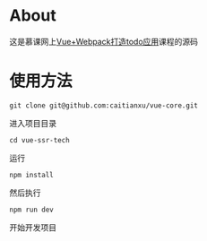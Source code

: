 # About
这是慕课网上[Vue+Webpack打造todo应用](https://www.imooc.com/learn/935)课程的源码

# 使用方法
```
git clone git@github.com:caitianxu/vue-core.git
```
进入项目目录
```
cd vue-ssr-tech
```
运行
```
npm install
```
然后执行
```
npm run dev
```
开始开发项目

